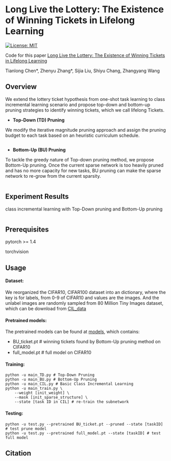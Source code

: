 # Long Live the Lottery: The Existence of Winning Tickets in Lifelong Learning

[![License: MIT](https://img.shields.io/badge/License-MIT-green.svg)](https://opensource.org/licenses/MIT)

Code for this paper [Long Live the Lottery: The Existence of Winning Tickets in Lifelong Learning](https://openreview.net/forum?id=LXMSvPmsm0g)

Tianlong Chen\*, Zhenyu Zhang\*, Sijia Liu, Shiyu Chang, Zhangyang Wang

## Overview

We extend the lottery ticket hypothesis from one-shot task learning to class incremental learning scenario and propose top-down and bottom-up pruning strategies to identify winning tickets, which we call lifelong Tickets.

- **Top-Down (TD) Pruning**

We modify the iterative magnitude pruning approach and assign the pruning budget to each task based on an heuristic curriculum schedule.

![]()

- **Bottom-Up (BU) Pruning**

To tackle the greedy nature of Top-down pruning method, we propose Bottom-Up pruning. Once the current sparse network is too heavily pruned and has no more capacity for new tasks, BU pruning can make the sparse network to re-grow from the current sparsity.

![]()

## Experiment Results

class incremental learning with Top-Down pruning and Bottom-Up pruning

![]()

## Prerequisites

pytorch >= 1.4

torchvision

## Usage

#### Dataset:

We reorganized the CIFAR10, CIFAR100 dataset into an dictionary, where the key is for labels, from 0-9 of CIFAR10 and values are the images. And the unlabel images are randomly sampled from 80 Million Tiny Images dataset, which can be download from [CIL_data](https://www.dropbox.com/sh/hrugy5qb7y80tyl/AAB9THdb7-Kk_I-RIFsL_ywxa?dl=0) 

#### Pretrained models:

The pretrained models can be found at [models](https://www.dropbox.com/sh/4jzu4g83wxn9tgb/AADlIQaAAqTR6MpYj6F1bE23a?dl=0), which contains:

- BU_ticket.pt # winning tickets found by Bottom-Up pruning method on CIFAR10
- full_model.pt # full model on CIFAR10

#### Training:

```
python -u main_TD.py # Top-Down Pruning
python -u main_BU.py # Bottom-Up Pruning
python -u main_CIL.py # Basic Class Incremental Learning
python -u main_train.py \
	--weight [init_weight] \
	--mask [init_sparse_structure] \
	--state [task ID in CIL] # re-train the subnetwork
```

#### **Testing:**

```
python -u test.py --pretrained BU_ticket.pt --pruned --state [taskID] # test prune model
python -u test.py --pretrained full_model.pt --state [taskID] # test full model
```

## Citation

